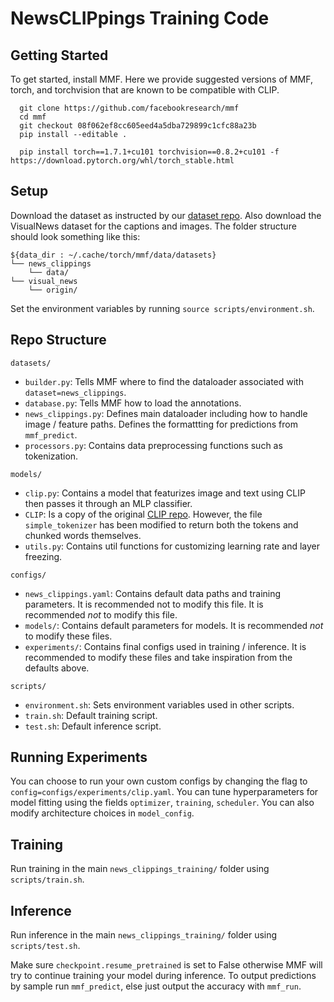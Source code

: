 # NewsCLIPpings Training Code

## Getting Started
To get started, install MMF. Here we provide suggested versions of MMF, torch, and torchvision that are known to be compatible with CLIP.
```
  git clone https://github.com/facebookresearch/mmf
  cd mmf
  git checkout 08f062ef8cc605eed4a5dba729899c1cfc88a23b
  pip install --editable .

  pip install torch==1.7.1+cu101 torchvision==0.8.2+cu101 -f https://download.pytorch.org/whl/torch_stable.html
```

## Setup
Download the dataset as instructed by our [dataset repo](https://github.com/g-luo/news_clippings#data-format). Also download the VisualNews dataset for the captions and images. The folder structure should look something like this:

```
${data_dir : ~/.cache/torch/mmf/data/datasets}
└── news_clippings
    └── data/
└── visual_news
    └── origin/
```

Set the environment variables by running `source scripts/environment.sh`. 

## Repo Structure
`datasets/`
* `builder.py`: Tells MMF where to find the dataloader associated with `dataset=news_clippings`.
* `database.py`: Tells MMF how to load the annotations.
* `news_clippings.py`: Defines main dataloader including how to handle image / feature paths. Defines the formattting for predictions from `mmf_predict`.
* `processors.py`: Contains data preprocessing functions such as tokenization.

`models/`
* `clip.py`: Contains a model that featurizes image and text using CLIP then passes it through an MLP classifier.
* `CLIP`: Is a copy of the original [CLIP repo](https://github.com/openai/CLIP.git). However, the file `simple_tokenizer` has been modified to return both the tokens and chunked words themselves.
* `utils.py`: Contains util functions for customizing learning rate and layer freezing.

`configs/`
* `news_clippings.yaml`: Contains default data paths and training parameters. It is recommended not to modify this file. It is recommended *not* to modify this file.
* `models/`: Contains default parameters for models. It is recommended *not* to modify these files.
* `experiments/`: Contains final configs used in training / inference. It is recommended to modify these files and take inspiration from the defaults above.

`scripts/`
* `environment.sh`: Sets environment variables used in other scripts.
* `train.sh`: Default training script.
* `test.sh`: Default inference script.

## Running Experiments
You can choose to run your own custom configs by changing the flag to `config=configs/experiments/clip.yaml`. You can tune hyperparameters for model fitting using the fields `optimizer`, `training`, `scheduler`. You can also modify architecture choices in `model_config`.

## Training 
Run training in the main `news_clippings_training/` folder using `scripts/train.sh`.

## Inference
Run inference in the main `news_clippings_training/` folder using `scripts/test.sh`.

Make sure `checkpoint.resume_pretrained` is set to False otherwise MMF will try to continue training your model during inference. To output predictions by sample run `mmf_predict`, else just output the accuracy with `mmf_run`.

